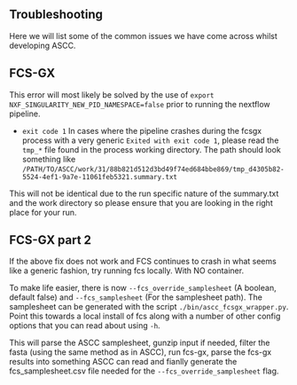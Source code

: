 ## Troubleshooting

Here we will list some of the common issues we have come across whilst developing ASCC.

## FCS-GX

This error will most likely be solved by the use of `export NXF_SINGULARITY_NEW_PID_NAMESPACE=false` prior to running the nextflow pipeline.

- `exit code 1`
  In cases where the pipeline crashes during the fcsgx process with a very generic `Exited with exit code 1`, please read the `tmp_*` file found in the process working directory. The path should look something like `/PATH/TO/ASCC/work/31/88b821d512d3bd49f74ed684bbe869/tmp_d4305b82-5524-4ef1-9a7e-11061feb5321.summary.txt`

This will not be identical due to the run specific nature of the summary.txt and the work directory so please ensure that you are looking in the right place for your run.

## FCS-GX part 2

If the above fix does not work and FCS continues to crash in what seems like a generic fashion, try running fcs locally. With NO container.

To make life easier, there is now `--fcs_override_samplesheet` (A boolean, default false) and `--fcs_samplesheet` (For the samplesheet path). The samplesheet can be generated with the script `./bin/ascc_fcsgx_wrapper.py`. Point this towards a local install of fcs along with a number of other config options that you can read about using `-h`.

This will parse the ASCC samplesheet, gunzip input if needed, filter the fasta (using the same method as in ASCC), run fcs-gx, parse the fcs-gx results into something ASCC can read and fianlly generate the fcs_samplesheet.csv file needed for the `--fcs_override_samplesheet` flag.

